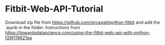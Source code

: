 # Fitbit-Web-API-Tutorial

Download zip file from https://github.com/orcasgit/python-fitbit and add the .ipynb in the folder. Instructions from https://towardsdatascience.com/using-the-fitbit-web-api-with-python-f29f119621ea

